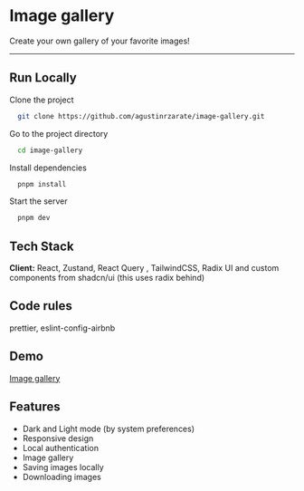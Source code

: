 
# Image gallery

Create your own gallery of your favorite images!

----


## Run Locally

Clone the project

```bash
  git clone https://github.com/agustinrzarate/image-gallery.git
```

Go to the project directory

```bash
  cd image-gallery
```

Install dependencies

```bash
  pnpm install
```

Start the server

```bash
  pnpm dev
```


## Tech Stack

**Client:** React, Zustand, React Query , TailwindCSS, Radix UI and custom components from shadcn/ui (this uses radix behind)

## Code rules 
prettier, eslint-config-airbnb

## Demo

[Image gallery](https://image-gallery-sepia-sigma.vercel.app/)
## Features

- Dark and Light mode (by system preferences)
- Responsive design
- Local authentication
- Image gallery 
- Saving images locally
- Downloading images

